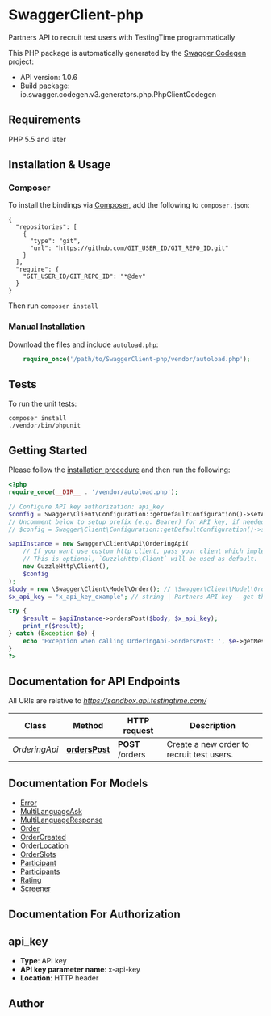 # SwaggerClient-php
Partners API to recruit test users with TestingTime programmatically

This PHP package is automatically generated by the [Swagger Codegen](https://github.com/swagger-api/swagger-codegen) project:

- API version: 1.0.6
- Build package: io.swagger.codegen.v3.generators.php.PhpClientCodegen

## Requirements

PHP 5.5 and later

## Installation & Usage
### Composer

To install the bindings via [Composer](http://getcomposer.org/), add the following to `composer.json`:

```
{
  "repositories": [
    {
      "type": "git",
      "url": "https://github.com/GIT_USER_ID/GIT_REPO_ID.git"
    }
  ],
  "require": {
    "GIT_USER_ID/GIT_REPO_ID": "*@dev"
  }
}
```

Then run `composer install`

### Manual Installation

Download the files and include `autoload.php`:

```php
    require_once('/path/to/SwaggerClient-php/vendor/autoload.php');
```

## Tests

To run the unit tests:

```
composer install
./vendor/bin/phpunit
```

## Getting Started

Please follow the [installation procedure](#installation--usage) and then run the following:

```php
<?php
require_once(__DIR__ . '/vendor/autoload.php');

// Configure API key authorization: api_key
$config = Swagger\Client\Configuration::getDefaultConfiguration()->setApiKey('x-api-key', 'YOUR_API_KEY');
// Uncomment below to setup prefix (e.g. Bearer) for API key, if needed
// $config = Swagger\Client\Configuration::getDefaultConfiguration()->setApiKeyPrefix('x-api-key', 'Bearer');

$apiInstance = new Swagger\Client\Api\OrderingApi(
    // If you want use custom http client, pass your client which implements `GuzzleHttp\ClientInterface`.
    // This is optional, `GuzzleHttp\Client` will be used as default.
    new GuzzleHttp\Client(),
    $config
);
$body = new \Swagger\Client\Model\Order(); // \Swagger\Client\Model\Order | Order with all its properties to be created
$x_api_key = "x_api_key_example"; // string | Partners API key - get this from the engineers of TestingTime

try {
    $result = $apiInstance->ordersPost($body, $x_api_key);
    print_r($result);
} catch (Exception $e) {
    echo 'Exception when calling OrderingApi->ordersPost: ', $e->getMessage(), PHP_EOL;
}
?>
```

## Documentation for API Endpoints

All URIs are relative to *https://sandbox.api.testingtime.com/*

Class | Method | HTTP request | Description
------------ | ------------- | ------------- | -------------
*OrderingApi* | [**ordersPost**](docs/Api/OrderingApi.md#orderspost) | **POST** /orders | Create a new order to recruit test users.

## Documentation For Models

 - [Error](docs/Model/Error.md)
 - [MultiLanguageAsk](docs/Model/MultiLanguageAsk.md)
 - [MultiLanguageResponse](docs/Model/MultiLanguageResponse.md)
 - [Order](docs/Model/Order.md)
 - [OrderCreated](docs/Model/OrderCreated.md)
 - [OrderLocation](docs/Model/OrderLocation.md)
 - [OrderSlots](docs/Model/OrderSlots.md)
 - [Participant](docs/Model/Participant.md)
 - [Participants](docs/Model/Participants.md)
 - [Rating](docs/Model/Rating.md)
 - [Screener](docs/Model/Screener.md)

## Documentation For Authorization


## api_key

- **Type**: API key
- **API key parameter name**: x-api-key
- **Location**: HTTP header


## Author



